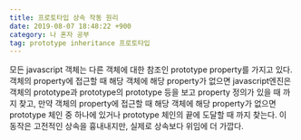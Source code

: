 ```yaml
---
title: 프로토타입 상속 작동 원리
date: 2019-08-07 18:48:22 +900
category: 나 혼자 공부
tag: prototype inheritance 프로토타입
---
```


모든 javascript 객체는 다른 객체에 대한 참조인 prototype property를 가지고 있다. 객체의 property에 접근할 때 해당 객체에 해당 property가 없으면
javascript엔진은 객체의 prototype과 prototype의 prototype 등을 보고 property 정의가 있을 때 까지 찾고, 
만약 객체의 property에 접근할 때 해당 객체에 해당 property가 없으면 prototype 체인 중 하나에 있거나 prototype 체인의 끝에
도달할 때 까지 찾는다. 이 동작은 고전적인 상속을 흉내내지만, 실제로 상속보다 위임에 더 가깝다.  

